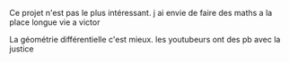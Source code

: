 Ce projet n'est pas le plus intéressant.
j ai envie de faire des maths a la place
longue vie a victor

La géométrie différentielle c'est mieux.
les youtubeurs ont des pb avec la justice
